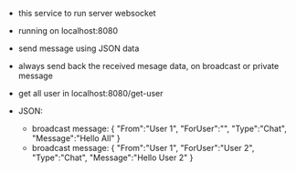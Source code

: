 - this service to run server websocket
- running on localhost:8080
- send message using JSON data
- always send back the received mesage data, on broadcast or private message
- get all user in localhost:8080/get-user

- JSON:
  - broadcast message:
    {
    "From":"User 1",
    "ForUser":"",
    "Type":"Chat",
    "Message":"Hello All"
    }
  - broadcast message:
    {
    "From":"User 1",
    "ForUser":"User 2",
    "Type":"Chat",
    "Message":"Hello User 2"
    }
